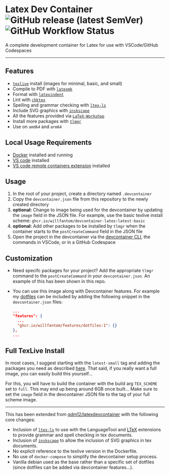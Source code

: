 # Latex Dev Container    ![GitHub release (latest SemVer)](https://img.shields.io/github/v/tag/willfantom/devcontainer-latex?display_name=tag&label=%20&sort=semver)  ![GitHub Workflow Status](https://img.shields.io/github/actions/workflow/status/willfantom/devcontainer-latex/build.yml?label=%20&logo=github)

A complete development container for Latex for use with VSCode/GitHub Codespaces

---

## Features

 - [`texlive`](https://tug.org/texlive/) install (images for minimal, basic, and small)
 - Compile to PDF with [`latexmk`](https://mg.readthedocs.io/latexmk.html)
 - Format with [`latexindent`](https://latexindentpl.readthedocs.io/en/latest/)
 - Lint with [`chktex`](https://www.nongnu.org/chktex/)
 - Spelling and grammar checking with [`ltex-ls`](https://github.com/valentjn/ltex-ls)
 - Include SVG graphics with [`inskscape`](https://inkscape.org)
 - All the features provided via [`LaTeX-Workshop`](https://marketplace.visualstudio.com/items?itemName=James-Yu.latex-workshop)
 - Install more packages with [`tlmgr`](https://www.tug.org/texlive/tlmgr.html)
 - Use on `amd64` and `arm64`

## Local Usage Requirements

- [Docker](https://www.docker.com/products/docker-desktop) installed and running
- [VS code](https://code.visualstudio.com/download) installed
- [VS code remote containers extension](https://marketplace.visualstudio.com/items?itemName=ms-vscode-remote.remote-containers) installed

## Usage

 1. In the root of your project, create a directory named `.devcontainer`
 2. Copy the `devcontainer.json` file from this repository to the newly created directory
 3. **optional:** Change to image being used for the devcontainer by updating the `image` field in the JSON file. For example, use the basic texlive install scheme: `ghcr.io/willfantom/devcontainer-latex:latest-basic`
 4. **optional:** Add other packages to be installed by `tlmgr` when the container starts to the `postCreateCommand` field in the JSON file
 5. Open the project in the devcontainer via the [devcontainer CLI](https://github.com/devcontainers/cli), the commands in VSCode, or in a GitHub Codespace


## Customization

- Need specifc packages for your project? Add the appropriate `tlmgr` command
  to the `postCreateCommand` in your `devcontainer.json`. An example of this has
  been shown in this repo.

- You can use this image along with Devcontainer features. For example my [dotfiles](https://github.com/willfantom/.files) can be included by adding the following snippet in the `devcontainer.json` files:
  ```json
  ...
  "features": {
    ...
    "ghcr.io/willfantom/features/dotfiles:1": {}
  },
  ...
  ```

## Full TexLive Install

In most cases, I suggest starting with the `latest-small` tag and adding the
packages you need as described [here](#customization). That said, if you really
want a full image, you can easily build this yourself...

For this, you will have to build the container with the build arg `TEX_SCHEME` set to `full`. This may end up being around 6GB once built... Make sure to set the `image` field in the devcontainer JSON file to the tag of your full scheme image.

---

This has been extended from [qdm12/latexdevcontainer](https://github.com/qdm12/latexdevcontainer) with the following core changes:

 - Inclusion of [`ltex-ls`](https://github.com/valentjn/ltex-ls) to use with the LanguageTool and [LTeX](https://marketplace.visualstudio.com/items?itemName=valentjn.vscode-ltex) extensions to provide grammar and spell checking in tex documents.
 - Inclusion of [`inskscape`](https://inkscape.org) to allow the inclusion of SVG graphics in tex documents.
 - No explicit reference to the texlive version in the Dockerfile.
 - No use of `docker-compose` to simplify the devcontainer setup process.
 - Vanilla debian used as the base rather than a specific set of dotfiles (since
   dotfiles can be added via devcontainer features...).




